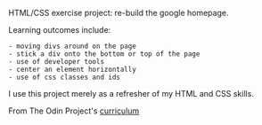 HTML/CSS exercise project: re-build the google homepage.

Learning outcomes include:

    - moving divs around on the page
    - stick a div onto the bottom or top of the page
    - use of developer tools
    - center an element horizontally
    - use of css classes and ids

I use this project merely as a refresher of my HTML and CSS skills.


From The Odin Project's [curriculum](http://www.theodinproject.com/courses/web-development-101/lessons/html-css)